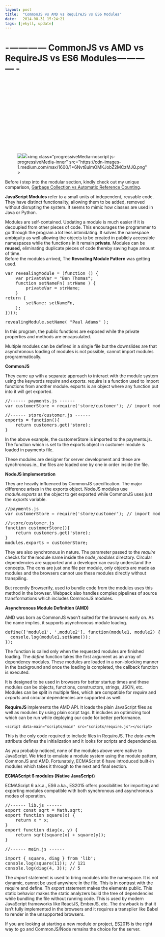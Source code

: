 ```yaml
---
layout: post
title:  "CommonJS vs AMD vs RequireJS vs ES6 Modules"
date:   2014-08-31 15:24:21
tags: [jekyll, update]
---
```

<div class="section-inner sectionLayout--insetColumn"><h1 name="bacc" id="bacc" class="graf graf--h3 graf--leading graf--title">-&#8202;—&#8202;—&#8202;—&#8202;— CommonJS vs AMD vs RequireJS vs ES6 Modules&#8202;—&#8202;—&#8202;—&#8202;—&nbsp;-</h1><figure name="6674" id="6674" class="graf graf--figure graf-after--h3"><div class="aspectRatioPlaceholder is-locked" style="max-width: 700px; max-height: 394px;"><div class="aspectRatioPlaceholder-fill" style="padding-bottom: 56.3%;"></div><div class="progressiveMedia js-progressiveMedia graf-image is-canvasLoaded is-imageLoaded" data-image-id="1*6Nvt8ulmOMKJobZ2MCzMJQ.png" data-width="7680" data-height="4320" data-action="zoom" data-action-value="1*6Nvt8ulmOMKJobZ2MCzMJQ.png" data-scroll="native"><img src="https://cdn-images-1.medium.com/freeze/max/60/1*6Nvt8ulmOMKJobZ2MCzMJQ.png?q=20" crossorigin="anonymous" class="progressiveMedia-thumbnail js-progressiveMedia-thumbnail"><canvas class="progressiveMedia-canvas js-progressiveMedia-canvas" width="75" height="41"></canvas><img class="progressiveMedia-image js-progressiveMedia-image" data-src="https://cdn-images-1.medium.com/max/1600/1*6Nvt8ulmOMKJobZ2MCzMJQ.png" src="https://cdn-images-1.medium.com/max/1600/1*6Nvt8ulmOMKJobZ2MCzMJQ.png"><noscript class="js-progressiveMedia-inner">&lt;img class="progressiveMedia-noscript js-progressiveMedia-inner" src="https://cdn-images-1.medium.com/max/1600/1*6Nvt8ulmOMKJobZ2MCzMJQ.png"&gt;</noscript></div></div></figure><p name="9128" id="9128" class="graf graf--p graf-after--figure">Before i step into the modular section, kindly check out my unique comparison, <a href="https://medium.com/computed-comparisons/garbage-collection-vs-automatic-reference-counting-a420bd4c7c81" data-href="https://medium.com/computed-comparisons/garbage-collection-vs-automatic-reference-counting-a420bd4c7c81" class="markup--anchor markup--p-anchor" target="_blank">Garbage Collection vs Automatic Reference Counting</a>.</p><p name="b73a" id="b73a" class="graf graf--p graf-after--p"><strong class="markup--strong markup--p-strong">JavaScript Modules</strong> refer to a small units of independent, reusable code. They have distinct functionality, allowing them to be added, removed without disrupting the system. It seems to mimic how classes are used in Java or Python.</p><p name="706d" id="706d" class="graf graf--p graf-after--p">Modules are self-contained. Updating a module is much easier if it is decoupled from other pieces of code. This encourages the programmer to go through the program a lot less intimidating. It solves the namespace ambiguity as well allowing the objects to be created in publicly accessible namespaces while the functions in it remain <strong class="markup--strong markup--p-strong">private</strong>. Modules can be <strong class="markup--strong markup--p-strong">reused,</strong> eliminating duplicate pieces of code thereby saving huge amount of time.<br>Before the modules arrived, The <strong class="markup--strong markup--p-strong">Revealing Module Pattern</strong> was getting used.</p><pre name="7de6" id="7de6" class="graf graf--pre graf-after--p">var revealingModule = (function () {<br>    var privateVar = "Ben Thomas";<br>    function setNameFn( strName ) {<br>        privateVar = strName;<br>    }<br>return {<br>        setName: setNameFn,<br>    };<br>})();</pre><pre name="b764" id="b764" class="graf graf--pre graf-after--pre">revealingModule.setName( "Paul Adams" );</pre><p name="4574" id="4574" class="graf graf--p graf-after--pre">In this program, the public functions are exposed while the private properties and methods are encapsulated.</p><p name="36a0" id="36a0" class="graf graf--p graf-after--p">Multiple modules can be defined in a single file but the downslides are that asynchronous loading of modules is not possible, cannot import modules programmatically.</p><p name="e7ba" id="e7ba" class="graf graf--p graf-after--p"><strong class="markup--strong markup--p-strong">CommonJS</strong></p><p name="05d7" id="05d7" class="graf graf--p graf-after--p">They came up with a separate approach to interact with the module system using the keywords <em class="markup--em markup--p-em">require</em> and <em class="markup--em markup--p-em">exports</em>. require is a function used to import functions from another module. exports is an object where any function put into it will get exported.</p><pre name="99da" id="99da" class="graf graf--pre graf-after--p">//------ payments.js ------<br>var customerStore = require('store/customer'); // import module</pre><pre name="597d" id="597d" class="graf graf--pre graf-after--pre">//------ store/customer.js ------<br>exports = function(){<br>    return customers.get('store);<br>}</pre><p name="4b04" id="4b04" class="graf graf--p graf-after--pre">In the above example, the customerStore is imported to the payments.js. The function which is set to the exports object in customer module is loaded in payments file.</p><p name="a5f3" id="a5f3" class="graf graf--p graf-after--p">These modules are designer for server development and these are synchronous.ie., the files are loaded one by one in order inside the file.</p><p name="77a7" id="77a7" class="graf graf--p graf-after--p"><strong class="markup--strong markup--p-strong">NodeJS implementation</strong></p><p name="3a00" id="3a00" class="graf graf--p graf-after--p">They are heavily influenced by CommonJS specification. The major difference arises in the exports object. NodeJS modules use <em class="markup--em markup--p-em">module.exports </em>as the object to get exported while CommonJS uses just the <em class="markup--em markup--p-em">exports</em> variable.</p><pre name="c495" id="c495" class="graf graf--pre graf-after--p">//payments.js<br>var customerStore = require('store/customer'); // import module</pre><pre name="b09e" id="b09e" class="graf graf--pre graf-after--pre">//store/customer.js<br>function customerStore(){<br>    return customers.get('store);<br>}<br>modules.exports = customerStore;</pre><p name="2bde" id="2bde" class="graf graf--p graf-after--pre">They are also synchronous in nature. The parameter passed to the <em class="markup--em markup--p-em">require</em> checks for the module name inside the <em class="markup--em markup--p-em">node_modules</em> directory. Circular dependencies are supported and a developer can easily understand the concepts. The cons are just one file per module, only objects are made as modules and the browsers cannot use these modules directly without transpiling.</p><p name="3dbf" id="3dbf" class="graf graf--p graf-after--p">But recently Browserify, used to bundle code from the modules uses this method in the browser. Webpack also handles complex pipelines of source transformations which includes CommonJS modules.</p><p name="7d98" id="7d98" class="graf graf--p graf-after--p"><strong class="markup--strong markup--p-strong">Asynchronous Module Definition (AMD)</strong></p><p name="4008" id="4008" class="graf graf--p graf-after--p">AMD was born as CommonJS wasn’t suited for the browsers early on. As the name implies, it supports asynchronous module loading.</p><pre name="9569" id="9569" class="graf graf--pre graf-after--p">define(['module1', ',module2'], function(module1, module2) {<br>  console.log(module1.setName());<br>});</pre><p name="9d58" id="9d58" class="graf graf--p graf-after--pre">The function is called only when the requested modules are finished loading. The <em class="markup--em markup--p-em">define</em> function takes the first argument as an array of dependency modules. These modules are loaded in a non-blocking manner in the background and once the loading is completed, the callback function is executed.</p><p name="259d" id="259d" class="graf graf--p graf-after--p">It is designed to be used in browsers for better startup times and these modules can be objects, functions, constructors, strings, JSON, etc. Modules can be split in multiple files, which are compatible for <em class="markup--em markup--p-em">require</em> and <em class="markup--em markup--p-em">exports</em> and circular dependencies are supported as well.</p><p name="7347" id="7347" class="graf graf--p graf-after--p"><strong class="markup--strong markup--p-strong">RequireJS </strong>implements the AMD API. It loads the plain JavaScript files as well as modules by using plain script tags. It includes an optimizing tool which can be run while deploying our code for better performance.</p><pre name="c1f8" id="c1f8" class="graf graf--pre graf-after--p"><code class="markup--code markup--pre-code">&lt;script data-main="scripts/main" src="scripts/require.js"&gt;&lt;/script&gt;</code></pre><p name="bdec" id="bdec" class="graf graf--p graf-after--pre">This is the only code required to include files in RequireJS. The <em class="markup--em markup--p-em">date-main </em>attribute defines the initialization and it looks for scripts and dependencies.</p><p name="c51d" id="c51d" class="graf graf--p graf-after--p">As you probably noticed, none of the modules above were native to JavaScript. We tried to emulate a module system using the module pattern, CommonJS and AMD. Fortunately, ECMAScript 6 have introduced built-in modules which takes it through to the next and final section.</p><p name="e82e" id="e82e" class="graf graf--p graf-after--p"><strong class="markup--strong markup--p-strong">ECMAScript 6 modules (Native JavaScript)</strong></p><p name="0d93" id="0d93" class="graf graf--p graf-after--p">ECMAScript 6 a.k.a., ES6 a.ka., ES2015 offers possibilities for importing and exporting modules compatible with both synchronous and asynchronous modes of operation.</p><pre name="77a5" id="77a5" class="graf graf--pre graf-after--p">//------ lib.js ------<br>export const sqrt = Math.sqrt;<br>export function square(x) {<br>    return x * x;<br>}<br>export function diag(x, y) {<br>    return sqrt(square(x) + square(y));<br>}</pre><pre name="b9ac" id="b9ac" class="graf graf--pre graf-after--pre">//------ main.js ------</pre><pre name="b4d5" id="b4d5" class="graf graf--pre graf-after--pre">import { square, diag } from 'lib';<br>console.log(square(11)); // 121<br>console.log(diag(4, 3)); // 5</pre><p name="02ae" id="02ae" class="graf graf--p graf-after--pre">The <em class="markup--em markup--p-em">import</em> statement is used to bring modules into the namespace. It is not dynamic, cannot be used anywhere in the file. This is in contrast with the require and define. Th <em class="markup--em markup--p-em">export</em> statement makes the elements public. This static behavior makes the static analyzers build the tree of dependencies while bundling the file without running code. This is used by modern JavaScript frameworks like ReactJS, EmberJS, etc. The drawback is that it isn’t fully implemented in the browsers and it requires a transpiler like Babel to render in the unsupported browsers.</p><p name="5b2d" id="5b2d" class="graf graf--p graf-after--p graf--trailing">If you are looking at starting a new module or project, ES2015 is the right way to go and CommonJS/Node remains the choice for the server.</p></div>
